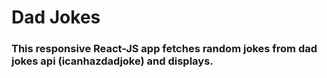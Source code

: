 # Dad Jokes

### This responsive React-JS app fetches random jokes from dad jokes api (icanhazdadjoke) and displays.
